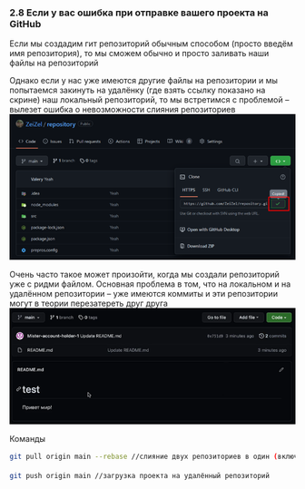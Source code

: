 ### **2.8 Если у вас ошибка при отправке вашего проекта на GitHub**

Если мы создадим гит репозиторий обычным способом (просто введём имя репозитория), то мы сможем обычно и просто заливать наши файлы на репозиторий

Однако если у нас уже имеются другие файлы на репозитории и мы попытаемся закинуть на удалёнку (где взять ссылку показано на скрине) наш локальный репозиторий, то мы встретимся с проблемой – вылезет ошибка о невозможности слияния репозиториев
![](../_png/Pasted%20image%2020220908084530.png)

Очень часто такое может произойти, когда мы создали репозиторий уже с ридми файлом. Основная проблема в том, что на локальном и на удалённом репозитории – уже имеются коммиты и эти репозитории могут в теории перезатереть друг друга
![](../_png/Pasted%20image%2020220908084535.png)

Команды
```bash
git pull origin main --rebase //слияние двух репозиториев в один (включая коммиты)

git push origin main //загрузка проекта на удалённый репозиторий
```